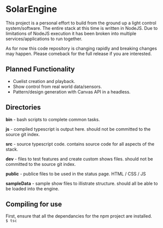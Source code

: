 # SolarEngine
This project is a personal effort to build from the ground up a light control system/software. The entire stack at this time is written in NodeJS. Due to limitations of NodeJS execution it has been broken into multiple services/applications to run together. 

As for now this code repository is changing rapidly and breaking changes may happen.
Please comeback for the full release if you are interested.

## Planned Functionality
- Cuelist creation and playback.
- Show control from real world data/sensors.
- Pattern/design generation with Canvas API in  a headless.

## Directories
__bin__ -
bash scripts to complete common tasks.  

__js__ -
compiled typescript is output here. 
should not be committed to the source git index.  

__src__ -
source typescript code.
contains source code for all aspects of the stack.

__dev__ -
files to test features and create custom shows files.
should not be committed to the source git index.

__public__ -
publice files to be used in the status page.
HTML / CSS / JS  

__sampleData__ -
sample show files to illistrate structure.
should all be able to be loaded into the engine.  

## Compiling for use
First, ensure that all the dependancies for the npm project are installed.  
` $ tsc `
